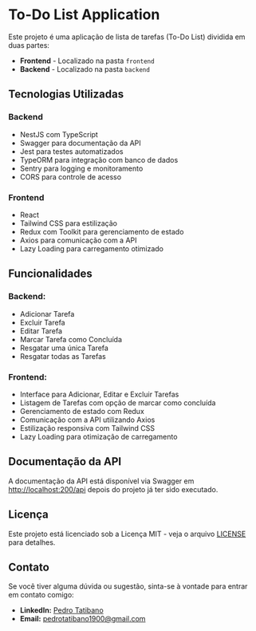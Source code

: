 # To-Do List Application

Este projeto é uma aplicação de lista de tarefas (To-Do List) dividida em duas partes:

- **Frontend** - Localizado na pasta `frontend`
- **Backend** - Localizado na pasta `backend`

## Tecnologias Utilizadas

### Backend

- NestJS com TypeScript
- Swagger para documentação da API
- Jest para testes automatizados
- TypeORM para integração com banco de dados
- Sentry para logging e monitoramento
- CORS para controle de acesso

### Frontend

- React
- Tailwind CSS para estilização
- Redux com Toolkit para gerenciamento de estado
- Axios para comunicação com a API
- Lazy Loading para carregamento otimizado

## Funcionalidades

### Backend:

- Adicionar Tarefa
- Excluir Tarefa
- Editar Tarefa
- Marcar Tarefa como Concluída
- Resgatar uma única Tarefa
- Resgatar todas as Tarefas

### Frontend:

- Interface para Adicionar, Editar e Excluir Tarefas
- Listagem de Tarefas com opção de marcar como concluída
- Gerenciamento de estado com Redux
- Comunicação com a API utilizando Axios
- Estilização responsiva com Tailwind CSS
- Lazy Loading para otimização de carregamento

## Documentação da API

A documentação da API está disponível via Swagger em [http://localhost:200/api](http://localhost:200/api) depois do projeto já ter sido executado.

## Licença

Este projeto está licenciado sob a Licença MIT - veja o arquivo [LICENSE](LICENSE) para detalhes.

## Contato

Se você tiver alguma dúvida ou sugestão, sinta-se à vontade para entrar em contato comigo:

- **LinkedIn:** [Pedro Tatibano](https://www.linkedin.com/in/pedro-tatibano/)
- **Email:** [pedrotatibano1900@gmail.com](mailto:pedrotatibano1900@gmail.com)
